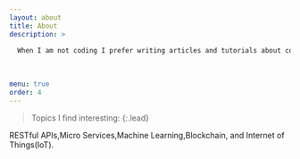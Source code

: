 ```yaml
---
layout: about
title: About
description: >
  
  When I am not coding I prefer writing articles and tutorials about coding. I believe in life long learning and sharing coding experiences. 
    
  
  
menu: true
order: 4
---
```

  

> Topics I find interesting:
{:.lead}

RESTful APIs,Micro Services,Machine Learning,Blockchain, and Internet of Things(IoT).

[^4]: Actual page load speed depends on your hosting provider, resolution of embedded images and usage of 3rd party plugins.  

